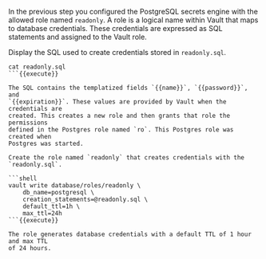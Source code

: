 In the previous step you configured the PostgreSQL secrets engine with the
allowed role named `readonly`. A role is a logical name within Vault that maps
to database credentials. These credentials are expressed as SQL statements and
assigned to the Vault role.

Display the SQL used to create credentials stored in `readonly.sql`.

```shell
cat readonly.sql
```{{execute}}

The SQL contains the templatized fields `{{name}}`, `{{password}}`, and
`{{expiration}}`. These values are provided by Vault when the credentials are
created. This creates a new role and then grants that role the permissions
defined in the Postgres role named `ro`. This Postgres role was created when
Postgres was started.

Create the role named `readonly` that creates credentials with the
`readonly.sql`.

```shell
vault write database/roles/readonly \
    db_name=postgresql \
    creation_statements=@readonly.sql \
    default_ttl=1h \
    max_ttl=24h
```{{execute}}

The role generates database credentials with a default TTL of 1 hour and max TTL
of 24 hours.

